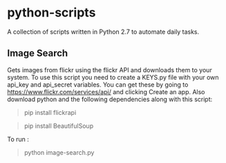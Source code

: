 # python-scripts
A collection of scripts written in Python 2.7 to automate daily tasks.

## Image Search
Gets images from flickr using the flickr API and downloads them to your system.
To use this script you need to create a KEYS.py file with your own api_key and api_secret variables.
You can get these by going to https://www.flickr.com/services/api/ and clicking Create an app. 
Also download python and the following dependencies along with this script:
> pip install flickrapi

> pip install BeautifulSoup

To run :
> python image-search.py

